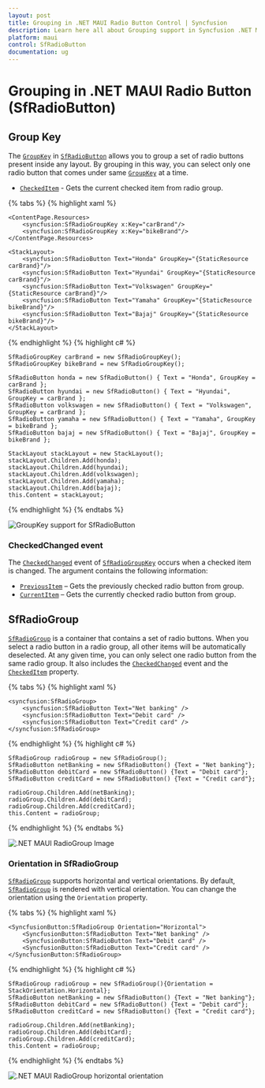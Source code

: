 ```yaml
---
layout: post
title: Grouping in .NET MAUI Radio Button Control | Syncfusion
description: Learn here all about Grouping support in Syncfusion .NET MAUI Radio Button (SfRadioButton) control and more.
platform: maui
control: SfRadioButton
documentation: ug 
---
```


# Grouping in .NET MAUI Radio Button (SfRadioButton)

## Group Key

The [`GroupKey`](https://help.syncfusion.com/cr/maui/Syncfusion.Maui.Buttons.SfRadioButton.html#Syncfusion_Maui_Buttons_SfRadioButton_GroupKey) in [`SfRadioButton`](https://help.syncfusion.com/cr/maui/Syncfusion.Maui.Buttons.SfRadioButton.html) allows you to group a set of radio buttons present inside any layout. By grouping in this way, you can select only one radio button that comes under same [`GroupKey`](https://help.syncfusion.com/cr/maui/Syncfusion.Maui.Buttons.SfRadioButton.html#Syncfusion_Maui_Buttons_SfRadioButton_GroupKey) at a time.

* [`CheckedItem`](https://help.syncfusion.com/cr/maui/Syncfusion.Maui.Buttons.SfRadioGroup.html#Syncfusion_Maui_Buttons_SfRadioGroup_CheckedItem) - Gets the current checked item from radio group.

{% tabs %}
{% highlight xaml %}

    <ContentPage.Resources>
        <syncfusion:SfRadioGroupKey x:Key="carBrand"/>
        <syncfusion:SfRadioGroupKey x:Key="bikeBrand"/>
    </ContentPage.Resources>

    <StackLayout>
        <syncfusion:SfRadioButton Text="Honda" GroupKey="{StaticResource carBrand}"/>
        <syncfusion:SfRadioButton Text="Hyundai" GroupKey="{StaticResource carBrand}"/>
        <syncfusion:SfRadioButton Text="Volkswagen" GroupKey="{StaticResource carBrand}"/>
        <syncfusion:SfRadioButton Text="Yamaha" GroupKey="{StaticResource bikeBrand}"/>
        <syncfusion:SfRadioButton Text="Bajaj" GroupKey="{StaticResource bikeBrand}"/>
    </StackLayout>

{% endhighlight %}
{% highlight c# %}

    SfRadioGroupKey carBrand = new SfRadioGroupKey();
    SfRadioGroupKey bikeBrand = new SfRadioGroupKey();

    SfRadioButton honda = new SfRadioButton() { Text = "Honda", GroupKey = carBrand };
    SfRadioButton hyundai = new SfRadioButton() { Text = "Hyundai", GroupKey = carBrand };
    SfRadioButton volkswagen = new SfRadioButton() { Text = "Volkswagen", GroupKey = carBrand };
    SfRadioButton yamaha = new SfRadioButton() { Text = "Yamaha", GroupKey = bikeBrand };
    SfRadioButton bajaj = new SfRadioButton() { Text = "Bajaj", GroupKey = bikeBrand };

    StackLayout stackLayout = new StackLayout();
    stackLayout.Children.Add(honda);
    stackLayout.Children.Add(hyundai);
    stackLayout.Children.Add(volkswagen);
    stackLayout.Children.Add(yamaha);
    stackLayout.Children.Add(bajaj);
    this.Content = stackLayout;

{% endhighlight %}
{% endtabs %}

![GroupKey support for SfRadioButton](Images/Grouping/groupkey.png)

### CheckedChanged event

The [`CheckedChanged`](https://help.syncfusion.com/cr/maui/Syncfusion.Maui.Buttons.SfRadioGroup.html#Syncfusion_Maui_Buttons_SfRadioGroup_CheckedChanged) event of [`SfRadioGroupKey`](https://help.syncfusion.com/cr/maui/Syncfusion.Maui.Buttons.SfRadioGroupKey.html) occurs when a checked item is changed. The argument contains the following information:

* [`PreviousItem`](https://help.syncfusion.com/cr/maui/Syncfusion.Maui.Buttons.CheckedChangedEventArgs.html#Syncfusion_Maui_Buttons_CheckedChangedEventArgs_PreviousItem) – Gets the previously checked radio button from group.
* [`CurrentItem`](https://help.syncfusion.com/cr/maui/Syncfusion.Maui.Buttons.CheckedChangedEventArgs.html#Syncfusion_Maui_Buttons_CheckedChangedEventArgs_CurrentItem) – Gets the currently checked radio button from group.

## SfRadioGroup

[`SfRadioGroup`](https://help.syncfusion.com/cr/maui/Syncfusion.Maui.Buttons.SfRadioGroup.html) is a container that contains a set of radio buttons. When you select a radio button in a radio group, all other items will be automatically deselected. At any given time, you can only select one radio button from the same radio group. It also includes the [`CheckedChanged`](https://help.syncfusion.com/cr/maui/Syncfusion.Maui.Buttons.SfRadioGroup.html#Syncfusion_Maui_Buttons_SfRadioGroup_CheckedChanged) event and the [`CheckedItem`](https://help.syncfusion.com/cr/maui/Syncfusion.Maui.Buttons.SfRadioGroup.html#Syncfusion_Maui_Buttons_SfRadioGroup_CheckedItem) property.

{% tabs %}
{% highlight xaml %}

    <syncfusion:SfRadioGroup>
        <syncfusion:SfRadioButton Text="Net banking" />
        <syncfusion:SfRadioButton Text="Debit card" />
        <syncfusion:SfRadioButton Text="Credit card" />
    </syncfusion:SfRadioGroup>

{% endhighlight %}
{% highlight c# %}

    SfRadioGroup radioGroup = new SfRadioGroup();
    SfRadioButton netBanking = new SfRadioButton() {Text = "Net banking"};
    SfRadioButton debitCard = new SfRadioButton() {Text = "Debit card"};
    SfRadioButton creditCard = new SfRadioButton() {Text = "Credit card"};

    radioGroup.Children.Add(netBanking);
    radioGroup.Children.Add(debitCard);
    radioGroup.Children.Add(creditCard);
    this.Content = radioGroup;

{% endhighlight %}
{% endtabs %}

![.NET MAUI RadioGroup Image](Images/Grouping/radiogroup.png)

### Orientation in SfRadioGroup

[`SfRadioGroup`](https://help.syncfusion.com/cr/maui/Syncfusion.Maui.Buttons.SfRadioGroup.html) supports horizontal and vertical orientations. By default, [`SfRadioGroup`](https://help.syncfusion.com/cr/maui/Syncfusion.Maui.Buttons.SfRadioGroup.html) is rendered with vertical orientation. You can change the orientation using the `Orientation` property.

{% tabs %}
{% highlight xaml %}

    <SyncfusionButton:SfRadioGroup Orientation="Horizontal">
        <SyncfusionButton:SfRadioButton Text="Net banking" />
        <SyncfusionButton:SfRadioButton Text="Debit card" />
        <SyncfusionButton:SfRadioButton Text="Credit card" />
    </SyncfusionButton:SfRadioGroup>

{% endhighlight %}
{% highlight c# %}

    SfRadioGroup radioGroup = new SfRadioGroup(){Orientation = StackOrientation.Horizontal};
    SfRadioButton netBanking = new SfRadioButton() {Text = "Net banking"};
    SfRadioButton debitCard = new SfRadioButton() {Text = "Debit card"};
    SfRadioButton creditCard = new SfRadioButton() {Text = "Credit card"};

    radioGroup.Children.Add(netBanking);
    radioGroup.Children.Add(debitCard);
    radioGroup.Children.Add(creditCard);
    this.Content = radioGroup;

{% endhighlight %}
{% endtabs %}

![.NET MAUI RadioGroup horizontal orientation](Images/Grouping/radiogrouporientation.png)

